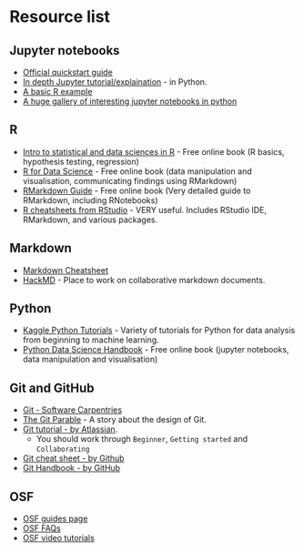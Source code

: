 # Resource list

## Jupyter notebooks
* [Official quickstart guide](https://jupyter-notebook-beginner-guide.readthedocs.io/en/latest/)
* [In depth Jupyter tutorial/explaination](https://www.datacamp.com/community/tutorials/tutorial-jupyter-notebook) - in Python.
* [A basic R example](https://hub.mybinder.org/user/binder-examples-r-tdcez934/notebooks/index.ipynb)
* [A huge gallery of interesting jupyter notebooks in python](https://github.com/jupyter/jupyter/wiki/A-gallery-of-interesting-Jupyter-Notebooks#introductory-tutorials)


## R
* [Intro to statistical and data sciences in R](https://moderndive.com/) - Free online book (R basics, hypothesis testing, regression)
* [R for Data Science](http://r4ds.had.co.nz/) - Free online book (data manipulation and visualisation, communicating findings using RMarkdown)
* [RMarkdown Guide](https://bookdown.org/yihui/rmarkdown/notebook.html) - Free online book (Very detailed guide to RMarkdown, including RNotebooks)
* [R cheatsheets from RStudio](https://www.rstudio.com/resources/cheatsheets/) - VERY useful.  Includes RStudio IDE, RMarkdown, and various packages. 

## Markdown
* [Markdown Cheatsheet](https://github.com/adam-p/markdown-here/wiki/Markdown-Cheatsheet) 
* [HackMD](https://hackmd.io) - Place to work on collaborative markdown documents.

## Python
* [Kaggle Python Tutorials](https://www.kaggle.com/learn/overview) - Variety of tutorials for Python for data analysis from beginning to machine learning.
* [Python Data Science Handbook](https://jakevdp.github.io/PythonDataScienceHandbook/) - Free online book (jupyter notebooks, data manipulation and visualisation)

## Git and GitHub
* [Git - Software Carpentries](http://swcarpentry.github.io/git-novice/)
* [The Git Parable](http://tom.preston-werner.com/2009/05/19/the-git-parable.html) - A story about the design of Git.
* [Git tutorial - by Atlassian](https://www.atlassian.com/git/tutorials/what-is-version-control).
  * You should work through `Beginner`, `Getting started` and `Collaborating`
* [Git cheat sheet - by Github](https://education.github.com/git-cheat-sheet-education.pdf)
* [Git Handbook - by GitHub](https://guides.github.com/introduction/git-handbook/)

## OSF
* [OSF guides page](http://help.osf.io/)
* [OSF FAQs](http://help.osf.io/m/faqs/l/726460-faqs)
* [OSF video tutorials](https://cos.io/our-services/training-services/cos-training-tutorials/)


